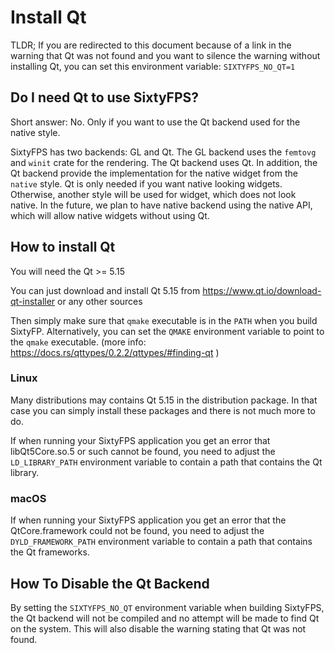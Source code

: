 # Install Qt

TLDR; If you are redirected to this document because of a link in the warning that Qt was not found and
you want to silence the warning without installing Qt, you can set this environment variable: `SIXTYFPS_NO_QT=1`

## Do I need Qt to use SixtyFPS?

Short answer: No. Only if you want to use the Qt backend used for the native style.

SixtyFPS has two backends: GL and Qt. The GL backend uses the `femtovg` and `winit` crate for the rendering.
The Qt backend uses Qt. In addition, the Qt backend provide the implementation for the native widget
from the `native` style.
Qt is only needed if you want native looking widgets. Otherwise, another style will be used for widget, which does not
look native.
In the future, we plan to have native backend using the native API, which will allow native widgets without using Qt.

## How to install Qt

You will need the Qt >= 5.15

You can just download and install Qt 5.15 from https://www.qt.io/download-qt-installer or any other sources

Then simply make sure that `qmake` executable is in the `PATH` when you build SixtyFP.
Alternatively, you can set the `QMAKE` environment variable to point to the `qmake` executable.
(more info: https://docs.rs/qttypes/0.2.2/qttypes/#finding-qt )

### Linux

Many distributions may contains Qt 5.15 in the distribution package. In that case you can simply install these packages
and there is not much more to do.

If when running your SixtyFPS application you get an error that libQt5Core.so.5 or such cannot be found, you need to
adjust the `LD_LIBRARY_PATH` environment variable to contain a path that contains the Qt library.

### macOS

If when running your SixtyFPS application you get an error that the QtCore.framework could not be found, you need to
adjust the `DYLD_FRAMEWORK_PATH` environment variable to contain a path that contains the Qt frameworks.

## How To Disable the Qt Backend

By setting the `SIXTYFPS_NO_QT` environment variable when building SixtyFPS, the Qt backend will not be compiled and
no attempt will be made to find Qt on the system. This will also disable the warning stating that Qt was not found.
